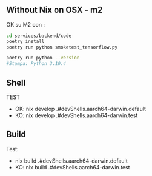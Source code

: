 
## Without Nix on OSX - m2 

OK su M2 con : 
```bash
cd services/backend/code
poetry install
poetry run python smoketest_tensorflow.py

poetry run python --version              
#Stampa: Python 3.10.4

```

## Shell

TEST
- OK: nix develop .#devShells.aarch64-darwin.default 
- KO: nix develop .#devShells.aarch64-darwin.test

## Build
Test:
- nix build .#devShells.aarch64-darwin.default
- KO: nix build .#devShells.aarch64-darwin.test